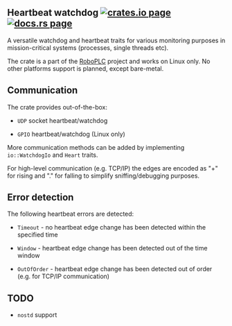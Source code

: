<h2>
  Heartbeat watchdog
  <a href="https://crates.io/crates/heartbeat-watchdog"><img alt="crates.io page" src="https://img.shields.io/crates/v/heartbeat-watchdog.svg"></img></a>
  <a href="https://docs.rs/heartbeat-watchdog"><img alt="docs.rs page" src="https://docs.rs/heartbeat-watchdog/badge.svg"></img></a>
</h2>


A versatile watchdog and heartbeat traits for various monitoring purposes in
mission-critical systems (processes, single threads etc).

The crate is a part of the [RoboPLC](https://www.roboplc.com) project and works
on Linux only. No other platforms support is planned, except bare-metal.

## Communication

The crate provides out-of-the-box:

- `UDP` socket heartbeat/watchdog

- `GPIO` heartbeat/watchdog (Linux only)

More communication methods can be added by implementing `io::WatchdogIo` and
`Heart` traits.

For high-level communication (e.g. TCP/IP) the edges are encoded as "+" for
rising and "." for falling to simplify sniffing/debugging purposes.

## Error detection

The following heartbeat errors are detected:

- `Timeout` - no heartbeat edge change has been detected within the specified
  time

- `Window` - heartbeat edge change has been detected out of the time window

- `OutOfOrder` - heartbeat edge change has been detected out of order (e.g. for
  TCP/IP communication)

## TODO

- `nostd` support

